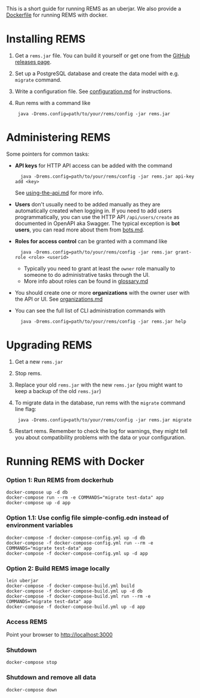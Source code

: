 This is a short guide for running REMS as an uberjar. We also provide a [Dockerfile](../Dockerfile) for running REMS with docker.

# Installing REMS

1. Get a `rems.jar` file. You can build it yourself or get one from the [GitHub releases page](https://github.com/CSCfi/rems/releases).
1. Set up a PostgreSQL database and create the data model with e.g. `migrate` command.
1. Write a configuration file. See [configuration.md](configuration.md) for instructions.
1. Run rems with a command like

        java -Drems.config=path/to/your/rems/config -jar rems.jar

# Administering REMS

Some pointers for common tasks:

- **API keys** for HTTP API access can be added with the command

        java -Drems.config=path/to/your/rems/config -jar rems.jar api-key add <key>

  See [using-the-api.md](using-the-api.md) for more info.
- **Users** don't usually need to be added manually as they are automatically created when logging in.
  If you need to add users programmatically, you can use the HTTP API `/api/users/create` as documented in OpenAPI aka Swagger.
  The typical exception is **bot users**, you can read more about them from [bots.md](bots.md).
- **Roles for access control** can be granted with a command like

        java -Drems.config=path/to/your/rems/config -jar rems.jar grant-role <role> <userid>

  - Typically you need to grant at least the `owner` role manually to someone to do administrative tasks through the UI.
  - More info about roles can be found in [glossary.md](glossary.md)
- You should create one or more **organizations** with the owner user with the API or UI. See [organizations.md](organizations.md)
- You can see the full list of CLI administration commands with

        java -Drems.config=path/to/your/rems/config -jar rems.jar help

# Upgrading REMS

1. Get a new `rems.jar`
1. Stop rems.
1. Replace your old `rems.jar` with the new `rems.jar` (you might want to keep a backup of the old `rems.jar`)
1. To migrate data in the database, run rems with the `migrate` command line flag:

        java -Drems.config=path/to/your/rems/config -jar rems.jar migrate

1. Restart rems. Remember to check the log for warnings, they might tell you about compatibility problems with the data or your configuration.

# Running REMS with Docker

### Option 1: Run REMS from dockerhub

    docker-compose up -d db
    docker-compose run --rm -e COMMANDS="migrate test-data" app
    docker-compose up -d app

### Option 1.1: Use config file simple-config.edn instead of environment variables

    docker-compose -f docker-compose-config.yml up -d db
    docker-compose -f docker-compose-config.yml run --rm -e COMMANDS="migrate test-data" app
    docker-compose -f docker-compose-config.yml up -d app

### Option 2: Build REMS image locally

    lein uberjar
    docker-compose -f docker-compose-build.yml build
    docker-compose -f docker-compose-build.yml up -d db
    docker-compose -f docker-compose-build.yml run --rm -e COMMANDS="migrate test-data" app
    docker-compose -f docker-compose-build.yml up -d app


### Access REMS

Point your browser to <http://localhost:3000>

### Shutdown

    docker-compose stop

### Shutdown and remove all data

    docker-compose down

